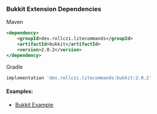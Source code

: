 ### Bukkit Extension Dependencies
Maven
```xml
<dependency>
    <groupId>dev.rollczi.litecommands</groupId>
    <artifactId>bukkit</artifactId>
    <version>2.0.2</version>
</dependency>
```
Gradle
```groovy
implementation 'dev.rollczi.litecommands:bukkit:2.0.2'
```

#### Examples:
- [Bukkit Example](https://github.com/Rollczi/LiteCommands/tree/master/examples/bukkit)
